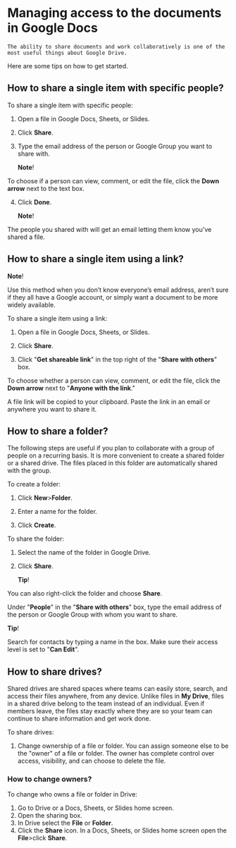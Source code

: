 # Managing access to the documents in Google Docs

    The ability to share documents and work collaboratively is one of the most useful things about Google Drive. 
Here are some tips on how to get started.

## How to share a single item with specific people?

 To share a single item with specific people:

1. Open a file in Google Docs, Sheets, or Slides.

2. Click **Share**.

3. Type the email address of the person or Google Group you want to share with. 

   **Note**! 

 To choose if a person can view, comment, or edit the file, click the **Down arrow** next to the text box. 
 
 

4. Click **Done**. 


   **Note**! 

The people you shared with will get an email letting them know you've shared a file.



## How to share a single item using a link?

   **Note**!

Use this method when you don’t know everyone’s email address, aren’t sure if they all have a Google account, or simply want a document to be more widely available.



To share a single item using a link:

1. Open a file in Google Docs, Sheets, or Slides.

2. Click **Share**.

3. Click "**Get shareable link**" in the top right of the "**Share with others**" box.

To choose whether a person can view, comment, or edit the file, click the **Down arrow** next to "**Anyone with the link**."

A file link will be copied to your clipboard.
Paste the link in an email or anywhere you want to share it.

## How to share a folder?

 The following steps are useful if you plan to collaborate with a group of people on a recurring basis. It is more convenient to create a shared folder or a shared drive. The files placed in this folder are automatically shared with the group.  

To create a folder:

1. Click **New**>**Folder**.

2. Enter a name for the folder.

3. Click **Create**.

To share the folder:

1. Select the name of the folder in Google Drive. 
2. Click **Share**.

   **Tip**!
 
 You can also right-click the folder and choose **Share**.
 
 

Under "**People**" in the "**Share with others**" box, type the email address of the person or Google Group with whom you want to share.

   **Tip**!

Search for contacts by typing a name in the box.
Make sure their access level is set to "**Can Edit**".



## How to share drives?

 Shared drives are shared spaces where teams can easily store, search, and access their files anywhere, from any device. Unlike files in **My Drive**, files in a shared drive belong to the team instead of an individual. Even if members leave, the files stay exactly where they are so your team can continue to share information and get work done.

To share drives:

1. Change ownership of a file or folder. You can assign someone else to be the "owner" of a file or folder. The owner has complete control over access, visibility, and can choose to delete the file.  

### How to change owners?

To change who owns a file or folder in Drive:

1. Go to Drive or a Docs, Sheets, or Slides home screen.
2. Open the sharing box.
3. In Drive select the **File** or **Folder**.
4. Click the **Share** icon.
   In a Docs, Sheets, or Slides home screen open the **File**>click **Share**.



